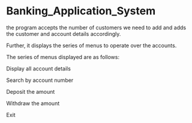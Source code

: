 # Banking_Application_System
the program accepts the number of customers we need to add and adds the customer and account details accordingly.

Further, it displays the series of menus to operate over the accounts.

The series of menus displayed are as follows:

Display all account details

Search by account number

Deposit the amount

Withdraw the amount

Exit
